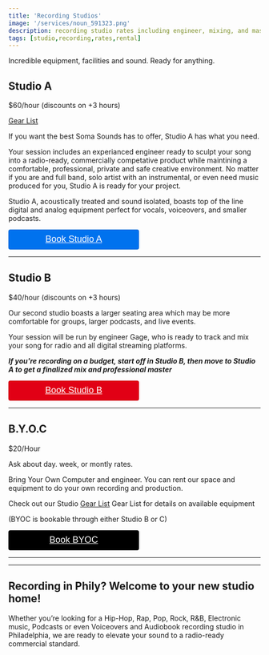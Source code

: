 ```yaml
---
title: 'Recording Studios'
image: '/services/noun_591323.png'
description: recording studio rates including engineer, mixing, and mastering during booked studio rental time.
tags: [studio,recording,rates,rental]
---
```

Incredible equipment, facilities and sound. Ready for anything.


## Studio A

$60/hour (discounts on +3 hours)

<a href="/services/10-gearlist" target="Gear List">Gear List</a>

If you want the best Soma Sounds has to offer, Studio A has what you need. 

Your session includes an experianced engineer ready to sculpt your song into a radio-ready, commercially competative product while maintining a comfortable, professional, private and safe creative environment. No matter if you are and full band, solo artist with an instrumental, or even need music produced for you, Studio A is ready for your project.

Studio A, acoustically treated and sound isolated, boasts top of the line digital and analog equipment perfect for vocals, voiceovers, and smaller podcasts.

<div style="overflow: auto;">
  <a target="_blank" href="https://square.site/book/8GNV6PJ8WK7YH/studio-a-south-philly-philadelphia-pa" style="
    display: inline-block;
    font-family: Helvetica, Arial, sans-serif;
    font-size: 18px;
    line-height: 38px;
    height: 40px;
    padding-left: 48px;
    padding-right: 48px;
    color: #ffffff;
    min-width: 165px;
    background-color: #0072ee;
    border-radius: 4px;
    text-align: center;
    box-shadow: 0 0 0 1px rgba(0,0,0,.1) inset;
  ">Book Studio A</a>
</div>

- - -

## Studio B

$40/hour (discounts on +3 hours)

Our second studio boasts a larger seating area which may be more comfortable for groups, larger podcasts, and live events. 

Your session will be run by engineer Gage, who is ready to track and mix your song for radio and all digital streaming platforms.

**_If you're recording on a budget, start off in Studio B, then move to Studio A to get a finalized mix and professional master_**

<div style="overflow: auto;">
  <a target="_blank" href="https://square.site/book/VC0MQHN4GS4ND/sls-studio-b-philadelphia-pa" style="
    display: inline-block;
    font-family: Helvetica, Arial, sans-serif;
    font-size: 18px;
    line-height: 38px;
    height: 40px;
    padding-left: 48px;
    padding-right: 48px;
    color: #ffffff;
    min-width: 165px;
    background-color: #E10015;
    border-radius: 4px;
    text-align: center;
    box-shadow: 0 0 0 1px rgba(0,0,0,.1) inset;
  ">Book Studio B</a>
</div>

- - -

## B.Y.O.C

$20/Hour

Ask about day. week, or montly rates. 

Bring Your Own Computer and engineer. You can rent our space and equipment to do your own recording and production.

Check out our Studio <a href="/services/10-gearlist" target="Gear List">Gear List</a> Gear List for details on available equipment


(BYOC is bookable through either Studio B or C)
<div style="overflow: auto;">
  <a target="_blank" href="https://checkout.square.site/buy/ONTA6ABV475VPA7B4JGXLCA5?src=embed" style="
    display: inline-block;
    font-family: Helvetica, Arial, sans-serif;
    font-size: 18px;
    line-height: 38px;
    height: 40px;
    padding-left: 48px;
    padding-right: 48px;
    color: #ffffff;
    min-width: 165px;
    background-color: #000000;
    border-radius: 4px;
    text-align: center;
    box-shadow: 0 0 0 1px rgba(0,0,0,.1) inset;
  ">Book BYOC</a>
</div>

- - -
- - -

## Recording in Phily? Welcome to your new studio home!

Whether you’re looking for a Hip-Hop, Rap, Pop, Rock, R&B, Electronic music, Podcasts or even Voiceovers and Audiobook recording studio in Philadelphia, we are ready to elevate your sound to a radio-ready commercial standard.



